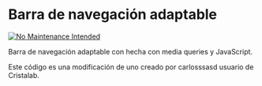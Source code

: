 Barra de navegación adaptable
=======================
[![No Maintenance Intended](http://unmaintained.tech/badge.svg)](http://unmaintained.tech/)

Barra de navegación adaptable con hecha con media queries y JavaScript.

Este código es una modificación de uno creado por carlosssasd usuario de Cristalab.
